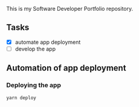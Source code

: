This is my Software Developer Portfolio repository.

## Tasks

- [x] automate app deployment
- [ ] develop the app

## Automation of app deployment

### Deploying the app

```
yarn deploy 
```
